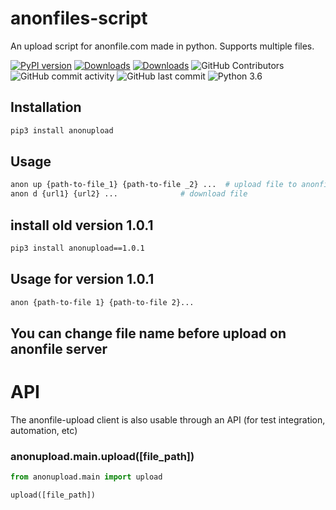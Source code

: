 # anonfiles-script
An upload script for anonfile.com made in python. Supports multiple files.

 [![PyPI version](https://badge.fury.io/py/anonupload.svg)](https://pypi.org/project/anonupload/)
 [![Downloads](https://pepy.tech/badge/anonupload/month)](https://pepy.tech/project/anonupload)
 [![Downloads](https://static.pepy.tech/personalized-badge/anonupload?period=total&units=international_system&left_color=green&right_color=blue&left_text=Total%20Downloads)](https://pepy.tech/project/anonupload)
 ![GitHub Contributors](https://img.shields.io/github/contributors/redevil1/anonfiles)
 ![GitHub commit activity](https://img.shields.io/github/commit-activity/m/redevil1/anonfiles)
 ![GitHub last commit](https://img.shields.io/github/last-commit/redevil1/anonfiles)
 ![Python 3.6](https://img.shields.io/badge/python-3.6-yellow.svg)


## Installation

```sh
pip3 install anonupload
```

## Usage 
```sh
anon up {path-to-file_1} {path-to-file _2} ...  # upload file to anonfile server
anon d {url1} {url2} ...              # download file 
```

## install old version 1.0.1
```sh
pip3 install anonupload==1.0.1
```

## Usage for version 1.0.1 

```sh
anon {path-to-file 1} {path-to-file 2}...
```
## You can change file name before upload on anonfile server

# API

The anonfile-upload client is also usable through an API (for test integration, automation, etc)

### anonupload.main.upload([file_path])

```py
from anonupload.main import upload

upload([file_path])
```
